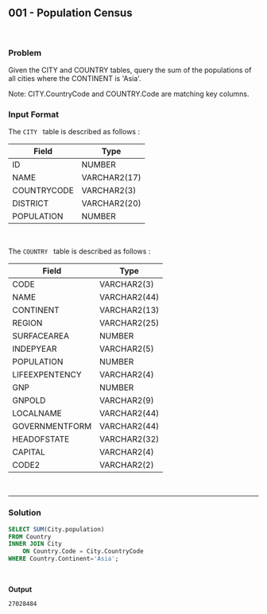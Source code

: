 ## 001 - Population Census
<br>

### Problem
Given the CITY and COUNTRY tables, query the sum of the populations of all cities where the CONTINENT is 'Asia'.

Note: CITY.CountryCode and COUNTRY.Code are matching key columns.


### Input Format

The `CITY ` table is described as follows :

|  Field | Type |
|---|---|
| ID  | NUMBER |
| NAME | VARCHAR2(17)   |
| COUNTRYCODE  | VARCHAR2(3)  |
| DISTRICT |  VARCHAR2(20) |
| POPULATION | NUMBER |

<br>

The `COUNTRY ` table is described as follows :

|  Field | Type |
|---|---|
| CODE  | VARCHAR2(3)   |
| NAME | VARCHAR2(44)   |
| CONTINENT | VARCHAR2(13) |
| REGION  | VARCHAR2(25)  |
| SURFACEAREA | NUMBER |
| INDEPYEAR | VARCHAR2(5) |
| POPULATION | NUMBER |
| LIFEEXPENTENCY | VARCHAR2(4) |
| GNP | NUMBER |
| GNPOLD | VARCHAR2(9) |
| LOCALNAME | VARCHAR2(44) |
| GOVERNMENTFORM | VARCHAR2(44) |
| HEADOFSTATE | VARCHAR2(32) |
| CAPITAL | VARCHAR2(4) |
| CODE2 | VARCHAR2(2) |



<br>

---

### Solution


```SQL
SELECT SUM(City.population)
FROM Country
INNER JOIN City
    ON Country.Code = City.CountryCode
WHERE Country.Continent='Asia';
```

<br>

**Output**

```
27028484
```